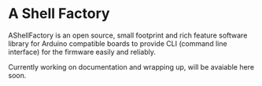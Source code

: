 # A Shell Factory
AShellFactory is an open source, small footprint and rich feature software library for Arduino compatible boards to provide CLI (command line interface) for the firmware easily and reliably.

Currently working on documentation and wrapping up, will be avaiable here soon.
